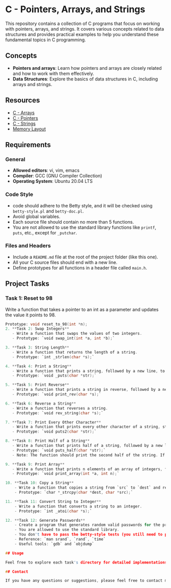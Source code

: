 # C - Pointers, Arrays, and Strings

This repository contains a collection of C programs that focus on working with pointers, arrays, and strings. It covers various concepts related to data structures and provides practical examples to help you understand these fundamental topics in C programming.

## Concepts

- **Pointers and arrays**: Learn how pointers and arrays are closely related and how to work with them effectively.
- **Data Structures**: Explore the basics of data structures in C, including arrays and strings.

## Resources

- [C - Arrays](Resources/C-Arrays.md)
- [C - Pointers](Resources/C-Pointers.md)
- [C - Strings](Resources/C-Strings.md)
- [Memory Layout](Resources/Memory-Layout.md)

## Requirements

### General

- **Allowed editors**: vi, vim, emacs
- **Compiler**: GCC (GNU Compiler Collection)
- **Operating System**: Ubuntu 20.04 LTS

### Code Style

- code should adhere to the Betty style, and it will be checked using `betty-style.pl` and `betty-doc.pl`.
- Avoid global variables.
- Each source file should contain no more than 5 functions.
- You are not allowed to use the standard library functions like `printf`, `puts`, etc., except for `_putchar`.

### Files and Headers

- Include a `README.md` file at the root of the project folder (like this one).
- All your C source files should end with a new line.
- Define prototypes for all functions in a header file called `main.h`.

## Project Tasks

### Task 1: Reset to 98

Write a function that takes a pointer to an int as a parameter and updates the value it points to 98.

```c
Prototype: void reset_to_98(int *n);
2. **Task 2: Swap Integers**
   - Write a function that swaps the values of two integers.
   - Prototype: `void swap_int(int *a, int *b);`

3. **Task 3: String Length**
   - Write a function that returns the length of a string.
   - Prototype: `int _strlen(char *s);`

4. **Task 4: Print a String**
   - Write a function that prints a string, followed by a new line, to stdout.
   - Prototype: `void _puts(char *str);`

5. **Task 5: Print Reverse**
   - Write a function that prints a string in reverse, followed by a new line.
   - Prototype: `void print_rev(char *s);`

6. **Task 6: Reverse a String**
   - Write a function that reverses a string.
   - Prototype: `void rev_string(char *s);`

7. **Task 7: Print Every Other Character**
   - Write a function that prints every other character of a string, starting with the first character, followed by a new line.
   - Prototype: `void puts2(char *str);`

8. **Task 8: Print Half of a String**
   - Write a function that prints half of a string, followed by a new line.
   - Prototype: `void puts_half(char *str);`
   - Note: The function should print the second half of the string. If the number of characters is odd, it should print the last n characters of the string, where n = (length_of_the_string - 1) / 2.

9. **Task 9: Print Array**
   - Write a function that prints n elements of an array of integers, followed by a new line.
   - Prototype: `void print_array(int *a, int n);`

10. **Task 10: Copy a String**
    - Write a function that copies a string from `src` to `dest` and returns `dest`.
    - Prototype: `char *_strcpy(char *dest, char *src);`

11. **Task 11: Convert String to Integer**
    - Write a function that converts a string to an integer.
    - Prototype: `int _atoi(char *s);`

12. **Task 12: Generate Passwords**
    - Create a program that generates random valid passwords for the program 101-crackme.
    - You are allowed to use the standard library.
    - You don't have to pass the betty-style tests (you still need to pass the betty-doc tests).
    - Reference: `man srand`, `rand`, `time`
    - Useful tools: `gdb` and `objdump`

## Usage

Feel free to explore each task's directory for detailed implementations and example code. You can also use the provided examples for testing your functions.

## Contact

If you have any questions or suggestions, please feel free to contact me at ayomiotanomotayo@gmail.com].

